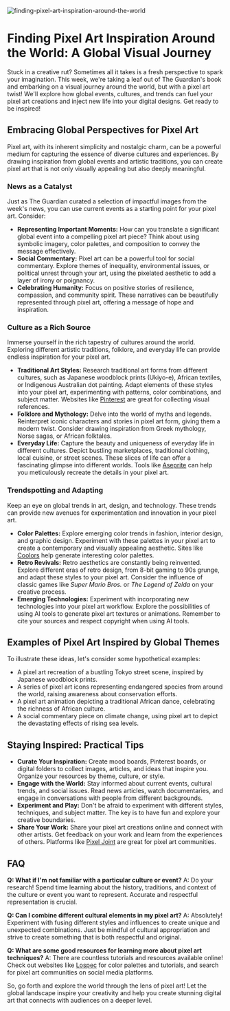 ![finding-pixel-art-inspiration-around-the-world](https://images.pexels.com/photos/2660262/pexels-photo-2660262.jpeg?auto=compress&cs=tinysrgb&fit=crop&h=627&w=1200)

# Finding Pixel Art Inspiration Around the World: A Global Visual Journey

Stuck in a creative rut? Sometimes all it takes is a fresh perspective to spark your imagination. This week, we're taking a leaf out of The Guardian's book and embarking on a visual journey around the world, but with a pixel art twist! We'll explore how global events, cultures, and trends can fuel your pixel art creations and inject new life into your digital designs. Get ready to be inspired!

## Embracing Global Perspectives for Pixel Art

Pixel art, with its inherent simplicity and nostalgic charm, can be a powerful medium for capturing the essence of diverse cultures and experiences. By drawing inspiration from global events and artistic traditions, you can create pixel art that is not only visually appealing but also deeply meaningful.

### News as a Catalyst

Just as The Guardian curated a selection of impactful images from the week's news, you can use current events as a starting point for your pixel art. Consider: 

*   **Representing Important Moments:** How can you translate a significant global event into a compelling pixel art piece? Think about using symbolic imagery, color palettes, and composition to convey the message effectively.
*   **Social Commentary:** Pixel art can be a powerful tool for social commentary. Explore themes of inequality, environmental issues, or political unrest through your art, using the pixelated aesthetic to add a layer of irony or poignancy.
*   **Celebrating Humanity:** Focus on positive stories of resilience, compassion, and community spirit. These narratives can be beautifully represented through pixel art, offering a message of hope and inspiration.

### Culture as a Rich Source

Immerse yourself in the rich tapestry of cultures around the world. Exploring different artistic traditions, folklore, and everyday life can provide endless inspiration for your pixel art.

*   **Traditional Art Styles:** Research traditional art forms from different cultures, such as Japanese woodblock prints (Ukiyo-e), African textiles, or Indigenous Australian dot painting. Adapt elements of these styles into your pixel art, experimenting with patterns, color combinations, and subject matter. Websites like [Pinterest](https://www.pinterest.com/) are great for collecting visual references.
*   **Folklore and Mythology:** Delve into the world of myths and legends. Reinterpret iconic characters and stories in pixel art form, giving them a modern twist. Consider drawing inspiration from Greek mythology, Norse sagas, or African folktales.
*   **Everyday Life:** Capture the beauty and uniqueness of everyday life in different cultures. Depict bustling marketplaces, traditional clothing, local cuisine, or street scenes. These slices of life can offer a fascinating glimpse into different worlds. Tools like [Aseprite](https://www.aseprite.org/) can help you meticulously recreate the details in your pixel art.

### Trendspotting and Adapting

Keep an eye on global trends in art, design, and technology. These trends can provide new avenues for experimentation and innovation in your pixel art.

*   **Color Palettes:** Explore emerging color trends in fashion, interior design, and graphic design. Experiment with these palettes in your pixel art to create a contemporary and visually appealing aesthetic. Sites like [Coolors](https://coolors.co/) help generate interesting color palettes.
*   **Retro Revivals:** Retro aesthetics are constantly being reinvented. Explore different eras of retro design, from 8-bit gaming to 90s grunge, and adapt these styles to your pixel art. Consider the influence of classic games like *Super Mario Bros.* or *The Legend of Zelda* on your creative process.
*   **Emerging Technologies:** Experiment with incorporating new technologies into your pixel art workflow. Explore the possibilities of using AI tools to generate pixel art textures or animations. Remember to cite your sources and respect copyright when using AI tools.

## Examples of Pixel Art Inspired by Global Themes

To illustrate these ideas, let's consider some hypothetical examples:

*   A pixel art recreation of a bustling Tokyo street scene, inspired by Japanese woodblock prints.
*   A series of pixel art icons representing endangered species from around the world, raising awareness about conservation efforts.
*   A pixel art animation depicting a traditional African dance, celebrating the richness of African culture.
*   A social commentary piece on climate change, using pixel art to depict the devastating effects of rising sea levels.

## Staying Inspired: Practical Tips

*   **Curate Your Inspiration:** Create mood boards, Pinterest boards, or digital folders to collect images, articles, and ideas that inspire you. Organize your resources by theme, culture, or style.
*   **Engage with the World:** Stay informed about current events, cultural trends, and social issues. Read news articles, watch documentaries, and engage in conversations with people from different backgrounds.
*   **Experiment and Play:** Don't be afraid to experiment with different styles, techniques, and subject matter. The key is to have fun and explore your creative boundaries.
*   **Share Your Work:** Share your pixel art creations online and connect with other artists. Get feedback on your work and learn from the experiences of others. Platforms like [Pixel Joint](https://pixeljoint.com/) are great for pixel art communities.

## FAQ

**Q: What if I'm not familiar with a particular culture or event?**
A: Do your research! Spend time learning about the history, traditions, and context of the culture or event you want to represent. Accurate and respectful representation is crucial.

**Q: Can I combine different cultural elements in my pixel art?**
A: Absolutely! Experiment with fusing different styles and influences to create unique and unexpected combinations. Just be mindful of cultural appropriation and strive to create something that is both respectful and original.

**Q: What are some good resources for learning more about pixel art techniques?**
A: There are countless tutorials and resources available online! Check out websites like [Lospec](https://lospec.com/palette-list) for color palettes and tutorials, and search for pixel art communities on social media platforms.

So, go forth and explore the world through the lens of pixel art! Let the global landscape inspire your creativity and help you create stunning digital art that connects with audiences on a deeper level.